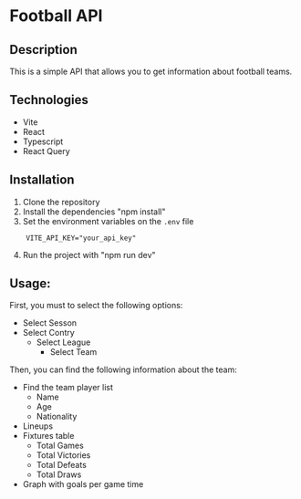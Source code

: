 # Football API

## Description

This is a simple API that allows you to get information about football teams.

## Technologies

- Vite
- React
- Typescript
- React Query

## Installation

1. Clone the repository
2. Install the dependencies "npm install"
3. Set the environment variables on the `.env` file

```
    VITE_API_KEY="your_api_key"
```

4. Run the project with "npm run dev"

## Usage:

First, you must to select the following options:

- Select Sesson
- Select Contry
  - Select League
    - Select Team

Then, you can find the following information about the team:

- Find the team player list
  - Name
  - Age
  - Nationality
- Lineups
- Fixtures table
  - Total Games
  - Total Victories
  - Total Defeats
  - Total Draws
- Graph with goals per game time
